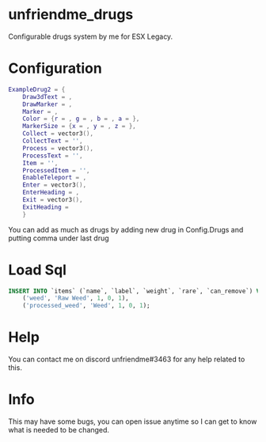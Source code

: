 # unfriendme_drugs
 
Configurable drugs system by me for ESX Legacy.

# Configuration
```lua
ExampleDrug2 = {
    Draw3dText = ,
    DrawMarker = ,
    Marker = ,
    Color = {r = , g = , b = , a = },
    MarkerSize = {x = , y = , z = },
    Collect = vector3(),
    CollectText = '',
    Process = vector3(),
    ProcessText = '',
    Item = '',
    ProcessedItem = '',
    EnableTeleport = ,
    Enter = vector3(),
    EnterHeading = ,
    Exit = vector3(),
    ExitHeading = 
    }
```

You can add as much as drugs by adding new drug in Config.Drugs and putting comma under last drug

# Load Sql
```sql
INSERT INTO `items` (`name`, `label`, `weight`, `rare`, `can_remove`) VALUES
	('weed', 'Raw Weed', 1, 0, 1),
	('processed_weed', 'Weed', 1, 0, 1);
```

# Help

You can contact me on discord unfriendme#3463 for any help related to this.

# Info 

This may have some bugs, you can open issue anytime so I can get to know what is needed to be changed.
